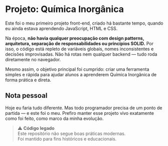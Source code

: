# Projeto: Química Inorgânica

Este foi o meu primeiro projeto front-end, criado há bastante tempo, quando eu ainda estava aprendendo JavaScript, HTML e CSS.

Na época, **não havia qualquer preocupação com design patterns, arquitetura, separação de responsabilidades ou princípios SOLID.** Por isso, o código está repleto de variáveis globais, nomes inconsistentes e decisões improvisadas. Não há rotas nem qualquer backend — tudo roda diretamente no navegador.

Mesmo assim, o objetivo principal foi cumprido: criar uma ferramenta simples e rápida para ajudar alunos a aprenderem Química Inorgânica de forma prática e direta.

## Nota pessoal

Hoje eu faria tudo diferente. Mas todo programador precisa de um ponto de partida — e este foi o meu. Prefiro manter esse projeto vivo exatamente como foi feito, como marco da minha evolução.

> ⚠️ **Código legado**  
> Este repositório não segue boas práticas modernas.  
> Foi mantido para fins históricos e educacionais.